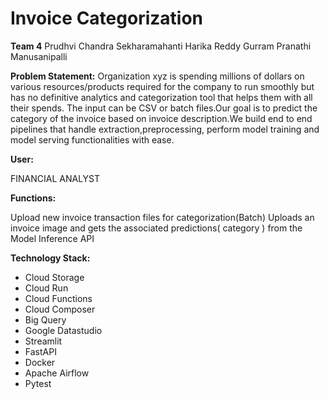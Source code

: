 # Invoice Categorization

**Team 4**
Prudhvi Chandra Sekharamahanti
Harika Reddy Gurram
Pranathi Manusanipalli

**Problem Statement:**
Organization xyz is spending millions of dollars on various resources/products required for the company to run smoothly but has no definitive analytics and categorization tool that helps them with all their spends. The input can be CSV or batch files.Our goal is to predict the category of the invoice based on invoice description.We build end to end pipelines that handle extraction,preprocessing, perform model training and model serving functionalities with ease.

**User:**

FINANCIAL ANALYST

**Functions:**

Upload new invoice transaction files for categorization(Batch)
Uploads an invoice image and gets the associated predictions( category ) from the Model Inference API

**Technology Stack:**

- Cloud Storage
- Cloud Run
- Cloud Functions
- Cloud Composer
- Big Query
- Google Datastudio
- Streamlit
- FastAPI
- Docker
- Apache Airflow
- Pytest




